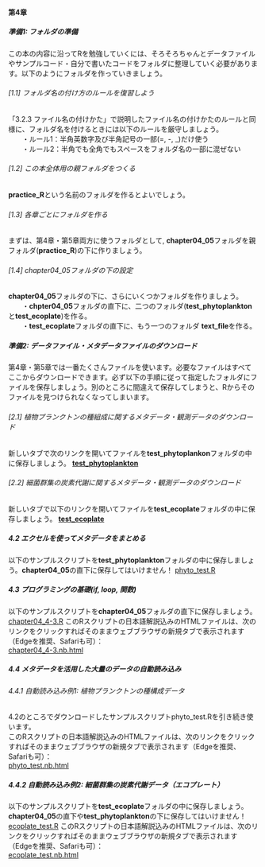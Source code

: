 #### 第4章

##### 準備1: フォルダの準備
この本の内容に沿ってRを勉強していくには、そろそろちゃんとデータファイルやサンプルコード・自分で書いたコードをフォルダに整理していく必要があります。以下のようにフォルダを作っていきましょう。

###### [1.1] フォルダ名の付け方のルールを復習しよう
「3.2.3 ファイル名の付けかた」で説明したファイル名の付けかたのルールと同様に、フォルダ名を付けるときには以下のルールを厳守しましょう。<br>
　　・ルール1：半角英数字及び半角記号の一部(=, -, _)だけ使う<br>
　　・ルール2：半角でも全角でもスペースをフォルダ名の一部に混ぜない<br>

###### [1.2] この本全体用の親フォルダをつくる
<b>practice_R</b>という名前のフォルダを作るとよいでしょう。

###### [1.3] 各章ごとにフォルダを作る
まずは、第4章・第5章両方に使うフォルダとして, <b>chapter04_05</b>フォルダを親フォルダ(<b>practice_R</b>)の下に作りましょう。

###### [1.4] chapter04_05フォルダの下の設定
<b>chapter04_05</b>フォルダの下に、さらにいくつかフォルダを作りましょう。<br>
　　・<b>chpter04_05</b>フォルダの直下に、二つのフォルダ(<b>test_phytoplankton</b>と<b>test_ecoplate</b>)を作る。<br>
　　・<b>test_ecoplate</b>フォルダの直下に、もう一つのフォルダ <b>text_file</b>を作る。<br>

##### 準備2: データファイル・メタデータファイルのダウンロード
第4章・第5章では一番たくさんファイルを使います。必要なファイルはすべてここからダウンロードできます。必ず以下の手順に従って指定したフォルダにファイルを保存しましょう。別のところに間違えて保存してしまうと、Rからそのファイルを見つけられなくなってしまいます。

###### [2.1] 植物プランクトンの種組成に関するメタデータ・観測データのダウンロード
新しいタブで次のリンクを開いてファイルを<b>test_phytoplankon</b>フォルダの中に保存しましょう。
<a href="./test_phytoplankton/" target="_blank" rel="noopener noreferrer"><b>test_phytoplankton</b></a><br>
###### [2.2] 細菌群集の炭素代謝に関するメタデータ・観測データのダウンロード
新しいタブで以下のリンクを開いてファイルを<b>test_ecoplate</b>フォルダの中に保存しましょう。
<a href="./test_ecoplate/" target="_blank" rel="noopener noreferrer"><b>test_ecoplate</b></a>

##### 4.2 エクセルを使ってメタデータをまとめる
以下のサンプルスクリプトを<b>test_phytoplankton</b>フォルダの中に保存しましょう。<b>chapter04_05</b>の直下に保存してはいけません！
[phyto_test.R](./test_phytoplankton/phyto_test.R)

##### 4.3 プログラミングの基礎(if, loop, 関数)
以下のサンプルスクリプトを<b>chapter04_05</b>フォルダの直下に保存しましょう。
[chapter04_4-3.R](./chapter04_4-3.R)
このRスクリプトの日本語解説込みのHTMLファイルは、次のリンクをクリックすればそのままウェブブラウザの新規タブで表示されます（Edgeを推奨、Safariも可）：<br>
<a href="./chapter04_4-3.nb.html" target="_blank" rel="noopener noreferrer">chapter04_4-3.nb.html</a><br>

##### 4.4 メタデータを活用した大量のデータの自動読み込み
###### 4.4.1 自動読み込み例1: 植物プランクトンの種構成データ
4.2のところでダウンロードしたサンプルスクリプトphyto_test.Rを引き続き使います。<br>
このRスクリプトの日本語解説込みのHTMLファイルは、次のリンクをクリックすればそのままウェブブラウザの新規タブで表示されます（Edgeを推奨、Safariも可）：<br>
<a href="./test_phytoplankton/phyto_test.nb.html" target="_blank" rel="noopener noreferrer">phyto_test.nb.html</a><br>

##### 4.4.2 自動読み込み例2: 細菌群集の炭素代謝データ（エコプレート）
以下のサンプルスクリプトを<b>test_ecoplate</b>フォルダの中に保存しましょう。<b>chapter04_05</b>の直下や<b>test_phytoplankton</b>の下に保存してはいけません！
[ecoplate_test.R](./test_ecoplate/ecoplate_test.R)
このRスクリプトの日本語解説込みのHTMLファイルは、次のリンクをクリックすればそのままウェブブラウザの新規タブで表示されます（Edgeを推奨、Safariも可）：<br>
<a href="./test_ecoplate/ecoplate_test.nb.html" target="_blank" rel="noopener noreferrer">ecoplate_test.nb.html</a><br>



